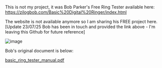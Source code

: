This is not my project, it was Bob Parker's Free Ring Tester available here: https://zilogbob.com/Basic%20Digital%20Ringer/index.html

The website is not available anymore so I am sharing his FREE project here. 
[Update 23/07/25 Bob has been in touch and provided the link above - I'm leaving this Github for future reference]

![image](https://github.com/user-attachments/assets/71e758af-dc57-4628-8ec0-333270e8c0ce)


Bob's original document is below:

[basic_ring_tester_manual.pdf](https://github.com/user-attachments/files/20708708/basic_ring_tester_manual.pdf)
